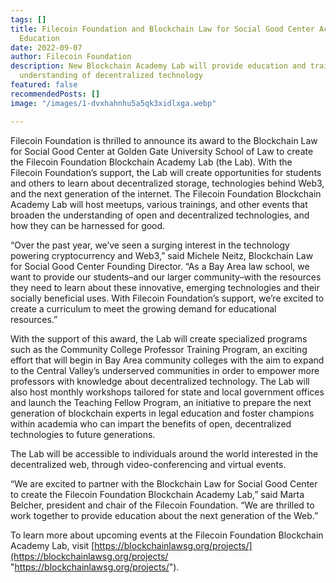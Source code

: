 ```yaml
---
tags: []
title: Filecoin Foundation and Blockchain Law for Social Good Center Accelerate Web3
  Education
date: 2022-09-07
author: Filecoin Foundation
description: New Blockchain Academy Lab will provide education and training to support
  understanding of decentralized technology
featured: false
recommendedPosts: []
image: "/images/1-dvxhahnhu5a5qk3xidlxga.webp"

---
```

Filecoin Foundation is thrilled to announce its award to the Blockchain Law for Social Good Center at Golden Gate University School of Law to create the Filecoin Foundation Blockchain Academy Lab (the Lab). With the Filecoin Foundation’s support, the Lab will create opportunities for students and others to learn about decentralized storage, technologies behind Web3, and the next generation of the internet. The Filecoin Foundation Blockchain Academy Lab will host meetups, various trainings, and other events that broaden the understanding of open and decentralized technologies, and how they can be harnessed for good.

“Over the past year, we’ve seen a surging interest in the technology powering cryptocurrency and Web3,” said Michele Neitz, Blockchain Law for Social Good Center Founding Director. “As a Bay Area law school, we want to provide our students–and our larger community–with the resources they need to learn about these innovative, emerging technologies and their socially beneficial uses. With Filecoin Foundation’s support, we’re excited to create a curriculum to meet the growing demand for educational resources.”

With the support of this award, the Lab will create specialized programs such as the Community College Professor Training Program, an exciting effort that will begin in Bay Area community colleges with the aim to expand to the Central Valley’s underserved communities in order to empower more professors with knowledge about decentralized technology. The Lab will also host monthly workshops tailored for state and local government offices and launch the Teaching Fellow Program, an initiative to prepare the next generation of blockchain experts in legal education and foster champions within academia who can impart the benefits of open, decentralized technologies to future generations.

The Lab will be accessible to individuals around the world interested in the decentralized web, through video-conferencing and virtual events.

“We are excited to partner with the Blockchain Law for Social Good Center to create the Filecoin Foundation Blockchain Academy Lab,” said Marta Belcher, president and chair of the Filecoin Foundation. “We are thrilled to work together to provide education about the next generation of the Web.”

To learn more about upcoming events at the Filecoin Foundation Blockchain Academy Lab, visit [https://blockchainlawsg.org/projects/](https://blockchainlawsg.org/projects/ "https://blockchainlawsg.org/projects/").